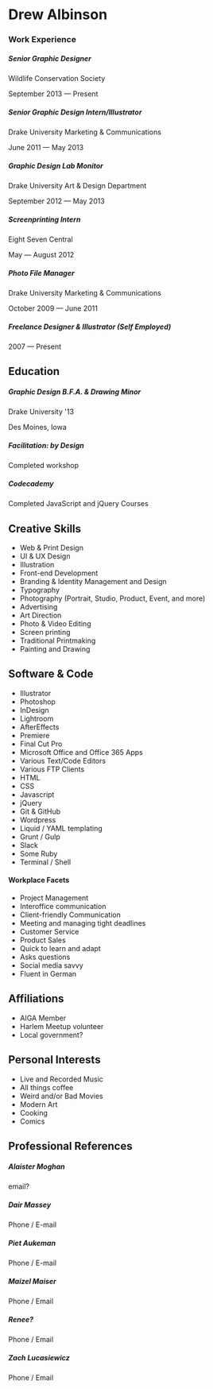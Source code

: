 # Drew Albinson

### Work Experience

##### Senior Graphic Designer

Wildlife Conservation Society

September 2013 — Present

##### Senior Graphic Design Intern/Illustrator

Drake University Marketing & Communications

June 2011 — May 2013

##### Graphic Design Lab Monitor

Drake University Art & Design Department

September 2012 — May 2013

##### Screenprinting Intern

Eight Seven Central

May — August 2012

##### Photo File Manager

Drake University Marketing & Communications

October 2009 — June 2011

##### Freelance Designer & Illustrator (Self Employed)

2007 — Present

## Education

##### Graphic Design B.F.A. & Drawing Minor

Drake University '13

Des Moines, Iowa

##### Facilitation: by Design

Completed workshop

##### Codecademy

Completed JavaScript and jQuery Courses

## Creative Skills

- Web & Print Design
- UI & UX Design
- Illustration
- Front-end Development
- Branding & Identity Management and Design
- Typography
- Photography (Portrait, Studio, Product, Event, and more)
- Advertising
- Art Direction
- Photo & Video Editing
- Screen printing
- Traditional Printmaking
- Painting and Drawing

## Software & Code

- Illustrator
- Photoshop
- InDesign
- Lightroom
- AfterEffects
- Premiere
- Final Cut Pro
- Microsoft Office and Office 365 Apps
- Various Text/Code Editors
- Various FTP Clients
- HTML
- CSS
- Javascript
- jQuery
- Git & GitHub
- Wordpress
- Liquid / YAML templating
- Grunt / Gulp
- Slack
- Some Ruby
- Terminal / Shell 

#### Workplace Facets

- Project Management
- Interoffice communication
- Client-friendly Communication
- Meeting and managing tight deadlines
- Customer Service
- Product Sales
- Quick to learn and adapt
- Asks questions
- Social media savvy
- Fluent in German

## Affiliations

- AIGA Member
- Harlem Meetup volunteer
- Local government?

## Personal Interests

- Live and Recorded Music
- All things coffee
- Weird and/or Bad Movies
- Modern Art
- Cooking
- Comics

## Professional References

##### Alaister Moghan

email?

##### Dair Massey

Phone / E-mail

##### Piet Aukeman

Phone / E-mail

##### Maizel Maiser

Phone / Email

##### Renee?

Phone / Email

##### Zach Lucasiewicz

Phone / Email

